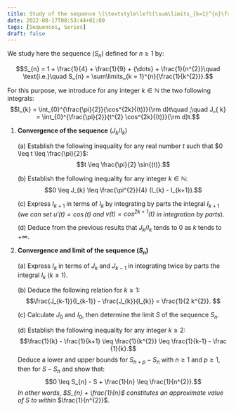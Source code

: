 ```yaml
---
title: Study of the sequence \(\textstyle\left(\sum\limits_{k=1}^{n}\frac{1}{k^2}\right)_{n\ge1}\)
date: 2022-08-17T08:53:44+01:00
tags: [Sequences, Series]
draft: false
---
```


We study here the sequence $(S_{n})$ defined for $n \geq 1$ by:


$$S_{n} = 1 + \frac{1}{4} + \frac{1}{9} + {\dots} + \frac{1}{n^{2}}\quad \text{i.e.}\quad 
S_{n} = \sum\limits_{k = 1}^{n}{\frac{1}{k^{2}}}.$$

For this purpose, we introduce for any integer $k\in \mathbb{N}$ the two
following integrals:
$$I_{k} = \int_{0}^{\frac{\pi}{2}}{\cos^{2k}{(t)}}{\rm d}t\quad ;\quad J_{ k} = \int_{0}^{\frac{\pi}{2}}{t^{2} \cos^{2k}{(t)}}{\rm d}t.$$

1.  **Convergence of the sequence** $(J_{k}/I_{k})$

    (a) Establish the following inequality for any real number $t$ such that
        $0 \leq t \leq \frac{\pi}{2}$:
        $$t \leq \frac{\pi}{2} \sin{(t)}.$$

    (b) Establish the following inequality for any integer $k\in \mathbb{N}$:
        $$0 \leq J_{k} \leq \frac{\pi^{2}}{4} (I_{k} - I_{k+1}).$$

    (c) Express $I_{k+1}$ in terms of $I_{k}$ by integrating by
        parts the integral $I_{k+1}$ (*we can set
        $u'(t) = \cos{(t)}$ and $v(t) = \cos^{2k+1}{(t)}$ in
        integration by parts*).

    (d) Deduce from the previous results that $J_{k}/I_{k}$ tends to $0$
        as $k$ tends to $+{\infty}$.

2. **Convergence and limit of the sequence $(S_{n})$**

    (a) Express $I_{k}$ in terms of $J_{k}$ and $J_{k-1}$ in
        integrating twice by parts the integral $I_{k}$
        ($k \geq 1$).

    (b) Deduce the following relation for $k \geq 1$:
        $$\frac{J_{k-1}}{I_{k-1}} - \frac{J_{k}}{I_{k}} = \frac{1}{2 k^{2}}. $$

    (c) Calculate $J_{0}$ and $I_{0}$, then determine the limit $S$ of the
        sequence $S_{n}$.

    (d) Establish the following inequality for any integer $k \geq 2$:
        $$\frac{1}{k} - \frac{1}{k+1} \leq \frac{1}{k^{2}} \leq \frac{1}{k-1} - \frac {1}{k}.$$
        Deduce a lower and upper bounds for $S_{n+p} - S_{n}$ with $n \geq 1$
        and $p \geq 1$, then for $S - S_{n}$ and show that:
        $$0 \leq S_{n} - S + \frac{1}{n} \leq \frac{1}{n^{2}}.$$
        *In other words, $S_{n} + \frac{1}{n}$ constitutes an approximate value of $S$ to within* $\frac{1}{n^{2}}$.
